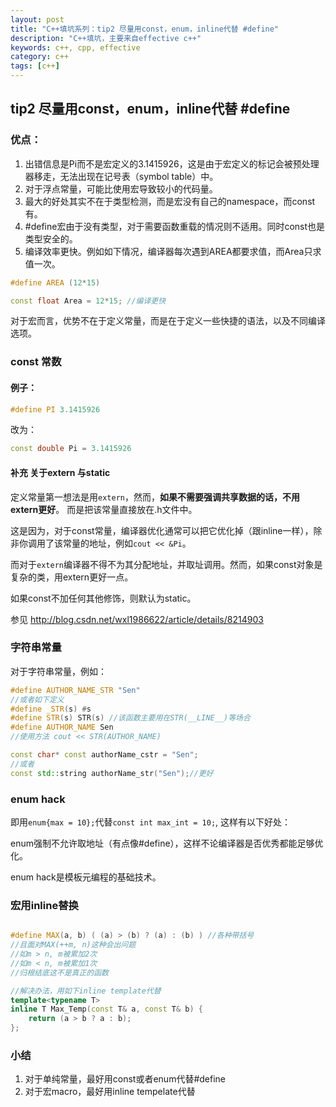 ```yaml
---
layout: post
title: "C++填坑系列：tip2 尽量用const，enum，inline代替 #define"
description: "C++填坑，主要来自effective c++"
keywords: c++, cpp, effective
category: c++
tags: [c++]
---
```


## tip2 尽量用const，enum，inline代替 #define

### 优点：
1. 出错信息是Pi而不是宏定义的3.1415926，这是由于宏定义的标记会被预处理器移走，无法出现在记号表（symbol table）中。
2. 对于浮点常量，可能比使用宏导致较小的代码量。
3. 最大的好处其实不在于类型检测，而是宏没有自己的namespace，而const有。
4. #define宏由于没有类型，对于需要函数重载的情况则不适用。同时const也是类型安全的。
5. 编译效率更快。例如如下情况，编译器每次遇到AREA都要求值，而Area只求值一次。

```cpp
#define AREA (12*15)

const float Area = 12*15; //编译更快
```

对于宏而言，优势不在于定义常量，而是在于定义一些快捷的语法，以及不同编译选项。

### const 常数

#### 例子：

```cpp
#define PI 3.1415926
```

改为：

```cpp
const double Pi = 3.1415926
```

#### 补充 关于extern 与static

定义常量第一想法是用`extern`，然而，**如果不需要强调共享数据的话，不用extern更好**。
而是把该常量直接放在.h文件中。

这是因为，对于const常量，编译器优化通常可以把它优化掉（跟inline一样），除非你调用了该常量的地址，例如`cout << &Pi`。

而对于`extern`编译器不得不为其分配地址，并取址调用。然而，如果const对象是复杂的类，用extern更好一点。

如果const不加任何其他修饰，则默认为static。

参见 <http://blog.csdn.net/wxl1986622/article/details/8214903>

### 字符串常量

对于字符串常量，例如：

```cpp
#define AUTHOR_NAME_STR "Sen"
//或者如下定义
#define _STR(s) #s
#define STR(s) STR(s) //该函数主要用在STR(__LINE__)等场合
#define AUTHOR_NAME Sen
//使用方法 cout << STR(AUTHOR_NAME)

const char* const authorName_cstr = "Sen";
//或者
const std::string authorName_str("Sen");//更好

```

### enum hack
即用`enum{max = 10};`代替`const int max_int = 10;`, 这样有以下好处：

enum强制不允许取地址（有点像#define），这样不论编译器是否优秀都能足够优化。

enum hack是模板元编程的基础技术。

### 宏用inline替换

```cpp

#define MAX(a, b) ( (a) > (b) ? (a) : (b) ) //各种带括号
//且面对MAX(++m, n)这种会出问题
//如m > n, m被累加2次
//如m < n, m被累加1次
//归根结底这不是真正的函数

//解决办法，用如下inline template代替
template<typename T>
inline T Max_Temp(const T& a, const T& b) {
    return (a > b ? a : b);
};
```

### 小结

1. 对于单纯常量，最好用const或者enum代替#define
2. 对于宏macro，最好用inline tempelate代替

